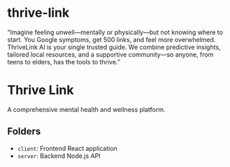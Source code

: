 # thrive-link
“Imagine feeling unwell—mentally or physically—but not knowing where to start. You Google symptoms, get 500 links, and feel more overwhelmed. ThriveLink AI is your single trusted guide. We combine predictive insights, tailored local resources, and a supportive community—so anyone, from teens to elders, has the tools to thrive.”

# Thrive Link

A comprehensive mental health and wellness platform.

## Folders
- `client`: Frontend React application
- `server`: Backend Node.js API

